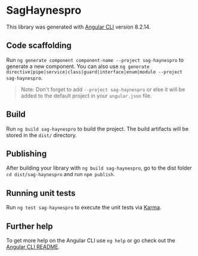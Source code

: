 # SagHaynespro

This library was generated with [Angular CLI](https://github.com/angular/angular-cli) version 8.2.14.

## Code scaffolding

Run `ng generate component component-name --project sag-haynespro` to generate a new component. You can also use `ng generate directive|pipe|service|class|guard|interface|enum|module --project sag-haynespro`.
> Note: Don't forget to add `--project sag-haynespro` or else it will be added to the default project in your `angular.json` file. 

## Build

Run `ng build sag-haynespro` to build the project. The build artifacts will be stored in the `dist/` directory.

## Publishing

After building your library with `ng build sag-haynespro`, go to the dist folder `cd dist/sag-haynespro` and run `npm publish`.

## Running unit tests

Run `ng test sag-haynespro` to execute the unit tests via [Karma](https://karma-runner.github.io).

## Further help

To get more help on the Angular CLI use `ng help` or go check out the [Angular CLI README](https://github.com/angular/angular-cli/blob/master/README.md).
